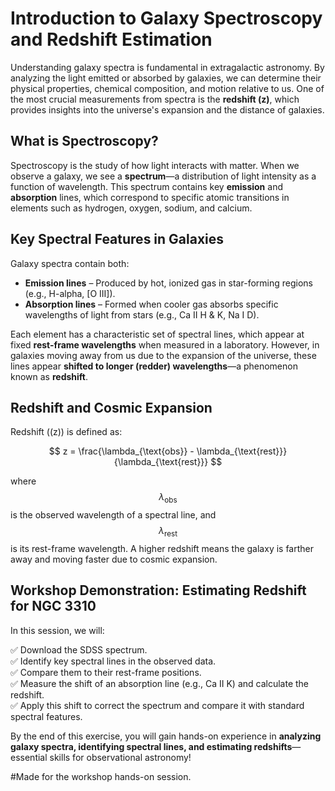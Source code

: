 
# **Introduction to Galaxy Spectroscopy and Redshift Estimation**

Understanding galaxy spectra is fundamental in extragalactic astronomy. By analyzing the light emitted or absorbed by galaxies, we can determine their physical properties, chemical composition, and motion relative to us. One of the most crucial measurements from spectra is the **redshift (z)**, which provides insights into the universe's expansion and the distance of galaxies.

## **What is Spectroscopy?**
Spectroscopy is the study of how light interacts with matter. When we observe a galaxy, we see a **spectrum**—a distribution of light intensity as a function of wavelength. This spectrum contains key **emission** and **absorption** lines, which correspond to specific atomic transitions in elements such as hydrogen, oxygen, sodium, and calcium.

## **Key Spectral Features in Galaxies**
Galaxy spectra contain both:

- **Emission lines** – Produced by hot, ionized gas in star-forming regions (e.g., H-alpha, [O III]).  
- **Absorption lines** – Formed when cooler gas absorbs specific wavelengths of light from stars (e.g., Ca II H & K, Na I D).  

Each element has a characteristic set of spectral lines, which appear at fixed **rest-frame wavelengths** when measured in a laboratory. However, in galaxies moving away from us due to the expansion of the universe, these lines appear **shifted to longer (redder) wavelengths**—a phenomenon known as **redshift**.

## **Redshift and Cosmic Expansion**
Redshift (\(z\)) is defined as:

$$ z = \frac{\lambda_{\text{obs}} - \lambda_{\text{rest}}}{\lambda_{\text{rest}}} $$


where $$\lambda_{\text{obs}}$$ is the observed wavelength of a spectral line, 
and $$\lambda_{\text{rest}}$$ is its rest-frame wavelength. 
A higher redshift means the galaxy is farther away and moving faster due to cosmic expansion.


## **Workshop Demonstration: Estimating Redshift for NGC 3310**
In this session, we will:

✅ Download the SDSS spectrum.  
✅ Identify key spectral lines in the observed data.  
✅ Compare them to their rest-frame positions.  
✅ Measure the shift of an absorption line (e.g., Ca II K) and calculate the redshift.  
✅ Apply this shift to correct the spectrum and compare it with standard spectral features.  

By the end of this exercise, you will gain hands-on experience in **analyzing galaxy spectra, identifying spectral lines, and estimating redshifts**—essential skills for observational astronomy!

#Made for the workshop hands-on session.

